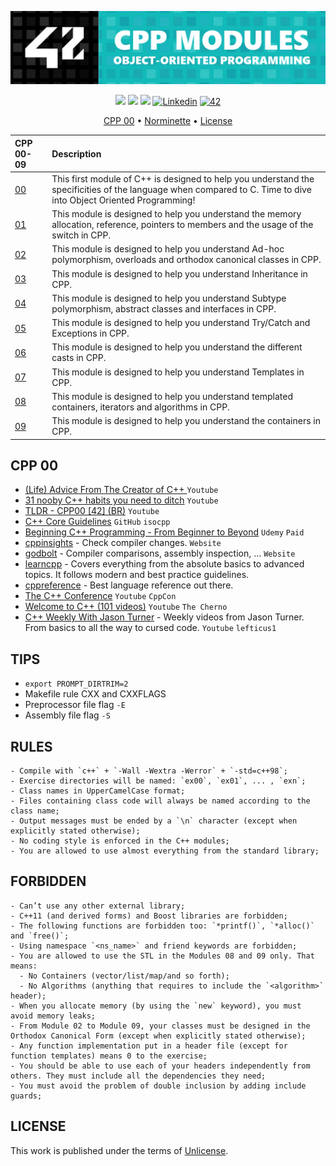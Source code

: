 <p align="center">
  <img src="https://github.com/jotavare/jotavare/blob/main/42/banners/piscine_and_common_core/github_piscine_and_common_core_banner_cpp.png">
</p>

<p align="center">
	<img src="https://img.shields.io/badge/status-in%20progress-yellow?style=flat-square"/>
	<img src="https://img.shields.io/github/languages/top/jotavare/cpp_modules?color=%2312bab9&style=flat-square" />
	<img src="https://img.shields.io/github/last-commit/jotavare/cpp_modules?color=%2312bab9&style=flat-square" />
	<a href='https://www.linkedin.com/in/joaoptoliveira' target="_blank"><img alt='Linkedin' src='https://img.shields.io/badge/LinkedIn-100000?style=flat-square&logo=Linkedin&logoColor=white&labelColor=0A66C2&color=0A66C2'/></a>
	<a href='https://profile.intra.42.fr/users/jotavare' target="_blank"><img alt='42' src='https://img.shields.io/badge/Porto-100000?style=flat-square&logo=42&logoColor=white&labelColor=000000&color=000000'/></a>
</p>

<p align="center">
	<a href="#cpp-00">CPP 00</a> •
	<a href="#norminette">Norminette</a> •
	<a href="#license">License</a>
</p>

| CPP 00-09 | Description |
| :-- | :-- |
| [00](https://github.com/jotavare/cpp_modules/tree/main/cpp_00) | This first module of C++ is designed to help you understand the specificities of the language when compared to C. Time to dive into Object Oriented Programming! |
| [01](https://github.com/jotavare/cpp_modules/tree/main/cpp_01) | This module is designed to help you understand the memory allocation, reference, pointers to members and the usage of the switch in CPP. |
| [02](https://github.com/jotavare/cpp_modules/tree/main/cpp_02) | This module is designed to help you understand Ad-hoc polymorphism, overloads and orthodox canonical classes in CPP. |
| [03](https://github.com/jotavare/cpp_modules/tree/main/cpp_03) | This module is designed to help you understand Inheritance in CPP. |
| [04](https://github.com/jotavare/cpp_modules/tree/main/cpp_04) | This module is designed to help you understand Subtype polymorphism, abstract classes and interfaces in CPP. |
| [05](https://github.com/jotavare/cpp_modules/tree/main/cpp_05) | This module is designed to help you understand Try/Catch and Exceptions in CPP. |
| [06](https://github.com/jotavare/cpp_modules/tree/main/cpp_06) | This module is designed to help you understand the different casts in CPP. |
| [07](https://github.com/jotavare/cpp_modules/tree/main/cpp_07) | This module is designed to help you understand Templates in CPP. |
| [08](https://github.com/jotavare/cpp_modules/tree/main/cpp_08) | This module is designed to help you understand templated containers, iterators and algorithms in CPP. |
| [09](https://github.com/jotavare/cpp_modules/tree/main/cpp_09) | This module is designed to help you understand the containers in CPP. |

## CPP 00
- [(Life) Advice From The Creator of C++ ](https://www.youtube.com/watch?v=-QxI-RP6-HM) `Youtube`
- [31 nooby C++ habits you need to ditch](https://www.youtube.com/watch?v=i_wDa2AS_8w) `Youtube`
- [TLDR - CPP00 [42] (BR)](https://www.youtube.com/watch?v=TnrQMtxPeEg) `Youtube`
- [C++ Core Guidelines](https://github.com/isocpp/CppCoreGuidelines/blob/master/CppCoreGuidelines.md) `GitHub` `isocpp`
- [Beginning C++ Programming - From Beginner to Beyond](https://www.udemy.com/course/beginning-c-plus-plus-programming/) `Udemy` `Paid`
- [cppinsights](https://www.cppinsights.io/) - Check compiler changes. `Website`
- [godbolt](https://www.godbolt.org/) - Compiler comparisons, assembly inspection, ... `Website`
- [learncpp](https://www.learncpp.com/) - Covers everything from the absolute basics to advanced topics. It follows modern and best practice guidelines.
- [cppreference](www.cppreference.com/) - Best language reference out there.
- [The C++ Conference](https://www.youtube.com/user/CppCon/) `Youtube` `CppCon`
- [Welcome to C++ (101 videos)](https://www.youtube.com/watch?v=18c3MTX0PK0&list=PLlrATfBNZ98dudnM48yfGUldqGD0S4FFb) `Youtube` `The Cherno`
- [C++ Weekly With Jason Turner](https://youtube.com/c/lefticus1/) - Weekly videos from Jason Turner. From basics to all the way to cursed code. `Youtube` `lefticus1`

## TIPS
- `export PROMPT_DIRTRIM=2`
- Makefile rule CXX and CXXFLAGS
- Preprocessor file flag `-E`
- Assembly file flag `-S`

## RULES
```
- Compile with `c++` + `-Wall -Wextra -Werror` + `-std=c++98`;
- Exercise directories will be named: `ex00`, `ex01`, ... , `exn`;
- Class names in UpperCamelCase format;
- Files containing class code will always be named according to the class name;
- Output messages must be ended by a `\n` character (except when explicitly stated otherwise);
- No coding style is enforced in the C++ modules;
- You are allowed to use almost everything from the standard library;
```

## FORBIDDEN
```
- Can’t use any other external library;
- C++11 (and derived forms) and Boost libraries are forbidden;
- The following functions are forbidden too: `*printf()`, `*alloc()` and `free()`;
- Using namespace `<ns_name>` and friend keywords are forbidden;
- You are allowed to use the STL in the Modules 08 and 09 only. That means:
  - No Containers (vector/list/map/and so forth);
  - No Algorithms (anything that requires to include the `<algorithm>` header);
- When you allocate memory (by using the `new` keyword), you must avoid memory leaks;
- From Module 02 to Module 09, your classes must be designed in the Orthodox Canonical Form (except when explicitly stated otherwise);
- Any function implementation put in a header file (except for function templates) means 0 to the exercise;
- You should be able to use each of your headers independently from others. They must include all the dependencies they need;
- You must avoid the problem of double inclusion by adding include guards;
```

## LICENSE
<p>
This work is published under the terms of <a href="https://github.com/jotavare/cpp_modules/blob/main/LICENSE">Unlicense</a>.
</p>
